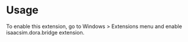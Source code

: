# Usage

To enable this extension, go to Windows > Extensions menu and enable isaacsim.dora.bridge extension.
